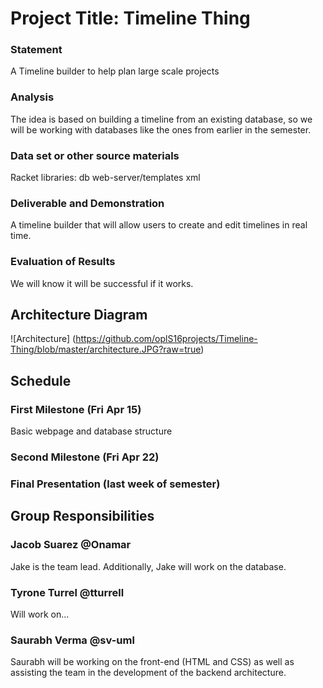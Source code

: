 # Project Title: Timeline Thing

### Statement
A Timeline builder to help plan large scale projects

### Analysis
The idea is based on building a timeline from an existing database, so we will be working with databases like the ones from earlier in the semester.

### Data set or other source materials
Racket libraries:
db
web-server/templates
xml

### Deliverable and Demonstration
A timeline builder that will allow users to create and edit timelines in real time.

### Evaluation of Results
We will know it will be successful if it works.

## Architecture Diagram
![Architecture] (https://github.com/oplS16projects/Timeline-Thing/blob/master/architecture.JPG?raw=true)

## Schedule

### First Milestone (Fri Apr 15)
Basic webpage and database structure

### Second Milestone (Fri Apr 22)

### Final Presentation (last week of semester)

## Group Responsibilities

### Jacob Suarez @Onamar
Jake is the team lead. Additionally, Jake will work on the database.

### Tyrone Turrel @tturrell
Will work on...

### Saurabh Verma @sv-uml
Saurabh will be working on the front-end (HTML and CSS) as well as assisting the team in the development of the backend architecture.
